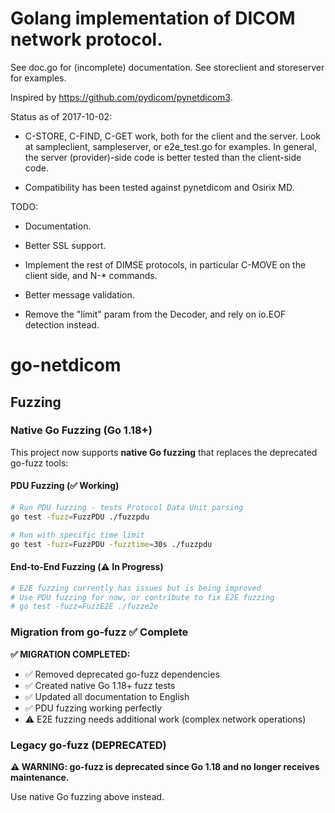 # Golang implementation of DICOM network protocol.

See doc.go for (incomplete) documentation. See storeclient and storeserver for
examples.

Inspired by https://github.com/pydicom/pynetdicom3.

Status as of 2017-10-02:

- C-STORE, C-FIND, C-GET work, both for the client and the server. Look at
  sampleclient, sampleserver, or e2e_test.go for examples. In general, the
  server (provider)-side code is better tested than the client-side code.

- Compatibility has been tested against pynetdicom and Osirix MD.

TODO:

- Documentation.

- Better SSL support.

- Implement the rest of DIMSE protocols, in particular C-MOVE on the client
  side, and N-\* commands.

- Better message validation.

- Remove the "limit" param from the Decoder, and rely on io.EOF detection instead.

# go-netdicom

## Fuzzing

### Native Go Fuzzing (Go 1.18+)

This project now supports **native Go fuzzing** that replaces the deprecated go-fuzz tools:

#### PDU Fuzzing (✅ Working)
```bash
# Run PDU fuzzing - tests Protocol Data Unit parsing
go test -fuzz=FuzzPDU ./fuzzpdu

# Run with specific time limit
go test -fuzz=FuzzPDU -fuzztime=30s ./fuzzpdu
```

#### End-to-End Fuzzing (⚠️ In Progress)
```bash
# E2E fuzzing currently has issues but is being improved
# Use PDU fuzzing for now, or contribute to fix E2E fuzzing
# go test -fuzz=FuzzE2E ./fuzze2e
```

### Migration from go-fuzz ✅ Complete

**✅ MIGRATION COMPLETED:**
- ✅ Removed deprecated go-fuzz dependencies  
- ✅ Created native Go 1.18+ fuzz tests
- ✅ Updated all documentation to English
- ✅ PDU fuzzing working perfectly
- ⚠️ E2E fuzzing needs additional work (complex network operations)

### Legacy go-fuzz (DEPRECATED)

**⚠️ WARNING: go-fuzz is deprecated since Go 1.18 and no longer receives maintenance.**

Use native Go fuzzing above instead.
